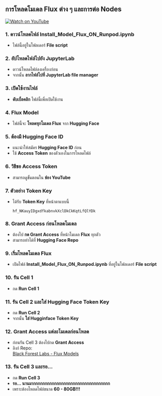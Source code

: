 ## การโหลดโมเดล Flux ต่าง ๆ และการต่อ Nodes  

[![Watch on YouTube](https://img.youtube.com/vi/hpuM1499emI/0.jpg)](https://www.youtube.com/watch?v=hpuM1499emI)

### 1. ดาวน์โหลดไฟล์ Install_Model_Flux_ON_Runpod.ipynb  
- ไฟล์นี้อยู่ในโฟลเดอร์ **File script**  

### 2. อัปโหลดไฟล์ไปยัง JupyterLab  
- ดาวน์โหลดไฟล์ลงเครื่องก่อน  
- จากนั้น **ลากไฟล์ไปที่ JupyterLab file manager**  

### 3. เปิดใช้งานไฟล์  
- **ดับเบิ้ลคลิก** ไฟล์นี้เพื่อเปิดใช้งาน  

### 4. Flux Model  
- ไฟล์นี้จะ **โหลดทุกโมเดล Flux** จาก **Hugging Face**  

### 5. ต้องมี **Hugging Face ID**  
- แนะนำให้สมัคร **Hugging Face ID** ก่อน  
- ใช้ **Access Token** ของตัวเองในการโหลดไฟล์  

### 6. วิธีขอ Access Token  
- สามารถดูขั้นตอนใน **ช่อง YouTube**  

### 7. ตัวอย่าง Token Key  
- ได้รับ **Token Key** ที่หน้าตาแบบนี้  
  ```
  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
  ```

### 8. **Grant Access ก่อนโหลดโมเดล**  
- ต้องไป **กด Grant Access** ที่หน้าโมเดล **Flux** ทุกตัว  
- สามารถทำได้ที่ **Hugging Face Repo**  

### 9. เริ่มโหลดโมเดล Flux  
- เปิดไฟล์ **Install_Model_Flux_ON_Runpod.ipynb** ที่อยู่ในโฟลเดอร์ **File script**  

### 10. รัน Cell 1  
- กด **Run Cell 1**  

### 11. รัน Cell 2 และใส่ **Hugging Face Token Key**  
- กด **Run Cell 2**  
- จากนั้น **ใส่ Hugginface Token Key**  

### 12. **Grant Access แต่ละโมเดลก่อนโหลด**  
- ก่อนรัน Cell 3 ต้องไปกด **Grant Access**  
- ลิงก์ Repo:  
  [Black Forest Labs - Flux Models](https://huggingface.co/collections/black-forest-labs/flux1-679d013aee236841c0e9d38a)  

### 13. รัน Cell 3 และรอ...  
- กด **Run Cell 3**  
- **รอ... นานมากกกกกกกกกกกกกกกกกกกกกกกกกกกกกกกกก**  
- เพราะต้องโหลดไฟล์ขนาด **60 - 80GB!!!**  
